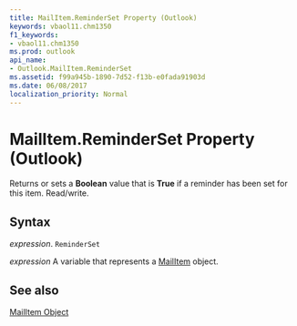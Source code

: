 ```yaml
---
title: MailItem.ReminderSet Property (Outlook)
keywords: vbaol11.chm1350
f1_keywords:
- vbaol11.chm1350
ms.prod: outlook
api_name:
- Outlook.MailItem.ReminderSet
ms.assetid: f99a945b-1890-7d52-f13b-e0fada91903d
ms.date: 06/08/2017
localization_priority: Normal
---
```



# MailItem.ReminderSet Property (Outlook)

Returns or sets a  **Boolean** value that is **True** if a reminder has been set for this item. Read/write.


## Syntax

_expression_. `ReminderSet`

_expression_ A variable that represents a [MailItem](./Outlook.MailItem.md) object.


## See also


[MailItem Object](Outlook.MailItem.md)

